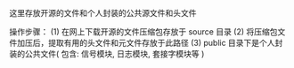 这里存放开源的文件和个人封装的公共源文件和头文件

操作步骤：
(1) 在网上下载开源的文件压缩包存放于 source 目录
(2) 将压缩包文件加压后，提取有用的头文件和元文件存放于此路径
(3) public 目录下是个人封装的公共文件( 包含: 信号模块, 日志模块, 套接字模块等 )
